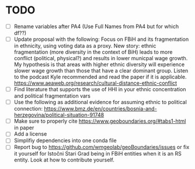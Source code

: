 # TODO
- [ ] Rename variables after PA4 (Use Full Names from PA4 but for which df??)
- [ ] Update proposal with the following: Focus on FBiH and its fragmentation in ethnicity, using voting data as a proxy. New story: ethnic fragmentation (more diversity in the context of BiH) leads to more conflict (political, physical?) and results in lower municpal wage growth. My hypothesis is that areas with higher ethnic diversity will experience slower wage growth than those that have a clear dominant group. Listen to the podcast Kyle recommended and read the paper if it is applicable. https://www.aeaweb.org/research/cultural-distance-ethnic-conflict
- [ ] Find literature that supports the use of HHI in your ethnic concentration and political fragmentation vars
- [ ] Use the following as additional evidence for assuming ethnic to political connection: https://www.bmz.de/en/countries/bosnia-and-herzegovina/political-situation-91748
- [ ] Make sure to properly cite https://www.geoboundaries.org/#tabs1-html in paper
- [ ] Add a license
- [ ] Simplifiy dependencies into one conda file
- [ ] Report bug to https://github.com/wmgeolab/geoBoundaries/issues or fix it yourself for Istočni Stari Grad being in FBiH entities when it is an RS entity. Look at how to contribute yourself.